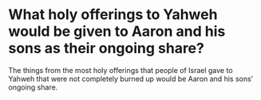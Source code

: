 # What holy offerings to Yahweh would be given to Aaron and his sons as their ongoing share?

The things from the most holy offerings that people of Israel gave to Yahweh that were not completely burned up would be Aaron and his sons’ ongoing share.
